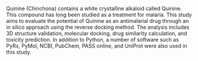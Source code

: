 Quinine (Chinchona) contains a white crystalline alkaloid called Quinine. This compound has long been studied as a treatment for malaria. This study aims to evaluate the potential of Quinine as an antimalarial drug through an in silico approach using the reverse docking method. The analysis includes 3D structure validation, molecular docking, drug similarity calculation, and toxicity prediction. In addition to Python, a number of software such as PyRx, PyMol, NCBI, PubChem, PASS online, and UniProt were also used in this study.
